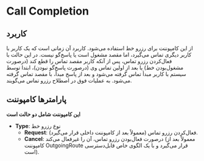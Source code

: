 

# Call Completion

## کاربرد

از این کامپوننت برای رزرو خط استفاده می‌‌شود. کاربرد آن زمانی است که یک کاربر با کاربر دیگری تماس می‌‌گیرد، اما مقصد مشغول است یا پاسخ‌گو نیست. در این حالت با فعال‌‌کردن رزرو تماس، پس از آنکه کاربر مقصد تماس را قطع کند (درصورت مشغول‌‌بودن خط) یا بعد از اولین تماس وی (درصورت پاسخ‌گو نبودن)، ابتدا توسط سیستم با کاربر مبدأ تماس گرفته می‌‌شود و بعد از پاسخ مبدأ، با مقصد تماس گرفته می‌‌شود. به عملیات فوق در اصطلاح رزرو تماس می‌‌گویند.


## پارامترها کامپوننت

**این کامپوننت شامل دو حالت است**

- **Type**: نوع رزرو خط
	- **Request**: فعال‌‌کردن رزرو تماس (معمولاً بعد از کامپوننت داخلی قرار می‌‌گیرد).
	- **Cancel**: درصورت فعال‌‌بودن رزرو تماس، آن را غیرفعال می‌‌کند (معمولاً بعد از کامپوننت OutgoingRoute قرار می‌‌گیرد و با یک الگوی خاص قابل‌دسترسی است).

